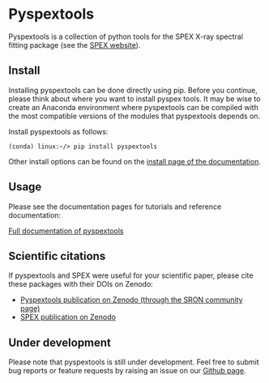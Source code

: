 # Pyspextools

Pyspextools is a collection of python tools for the SPEX X-ray spectral fitting package (see the 
[SPEX website](http://www.sron.nl/spex)). 

## Install

Installing pyspextools can be done directly using pip. Before you continue, please think about where you want 
to install pyspex tools. It may be wise to create an Anaconda environment where pyspextools can be compiled with 
the most compatible versions of the modules that pyspextools depends on.

Install pyspextools as follows:
```
(conda) linux:~/> pip install pyspextools
```
Other install options can be found on the [install page of the documentation](https://spex-xray.github.io/pyspextools/install.html).

## Usage

Please see the documentation pages for tutorials and reference documentation:

[Full documentation of pyspextools](https://spex-xray.github.io/pyspextools/)

## Scientific citations

If pyspextools and SPEX were useful for your scientific paper, please cite these packages with their DOIs on Zenodo:
- [Pyspextools publication on Zenodo (through the SRON community page)](https://zenodo.org/communities/sron/?page=1&size=20)
- [SPEX publication on Zenodo](https://doi.org/10.5281/zenodo.1924563)

## Under development

Please note that pyspextools is still under development. Feel free to submit bug reports or feature requests by 
raising an issue on our [Github page](https://github.com/spex-xray/pyspextools/issues).

